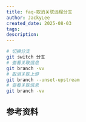 ```yaml
---
title: faq-取消关联远程分支
author: JackyLee
created_date: 2025-08-03
tags:
description:
---
```


```sh
# 切换分支
git switch 分支
# 查看关联信息
git branch -vv
# 取消关联上游
git branch --unset-upstream
# 查看关联信息
git branch -vv
```

## 参考资料
